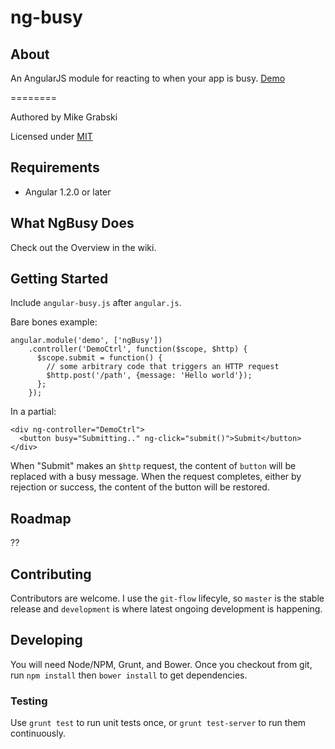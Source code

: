 ng-busy
==============

## About

An AngularJS module for reacting to when your app is busy. [Demo](http://hackedbychinese.github.io/ng-busy)


========

Authored by Mike Grabski

Licensed under [MIT](http://www.opensource.org/licenses/mit-license.php)

## Requirements
* Angular 1.2.0 or later

## What NgBusy Does
Check out the Overview in the wiki.

## Getting Started

Include `angular-busy.js` after `angular.js`. 

Bare bones example:

    angular.module('demo', ['ngBusy'])
        .controller('DemoCtrl', function($scope, $http) {
          $scope.submit = function() {
            // some arbitrary code that triggers an HTTP request
            $http.post('/path', {message: 'Hello world'});
          };
        });


In a partial:

    <div ng-controller="DemoCtrl">
      <button busy="Submitting.." ng-click="submit()">Submit</button>
    </div>

When "Submit" makes an `$http` request, the content of `button` will be replaced with a busy message. When the request completes, either by rejection or success, the content of the button will be restored.

## Roadmap

??

## Contributing

Contributors are welcome. I use the `git-flow` lifecyle, so `master` is the stable release and `development` is where latest ongoing development is happening.

## Developing

You will need Node/NPM, Grunt, and Bower. Once you checkout from git, run `npm install` then `bower install` to get dependencies.

### Testing

Use `grunt test` to run unit tests once, or `grunt test-server` to run them continuously.
